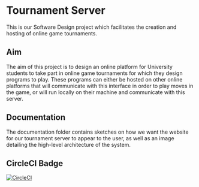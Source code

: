 # Tournament Server
This is our Software Design project which facilitates the creation and hosting of online game tournaments.

## Aim
The aim of this project is to design an online platform for University students to take part in online game tournaments for which they design programs to play. These programs can either be hosted on other online platforms that will communicate with this interface in order to play moves in the game, or will run locally on their machine and communicate with this server.

## Documentation
The documentation folder contains sketches on how we want the website for our tournament server to appear to the user, as well as an image detailing the high-level architecture of the system.

## CircleCI Badge
[![CircleCI](https://circleci.com/gh/MacroHard-Solutions/tournament-server.svg?style=svg&circle-token=689cedba0802f91837c71ca9770d92f0f10b15bf)](https://app.circleci.com/pipelines/github/MacroHard-Solutions/tournament-server)
